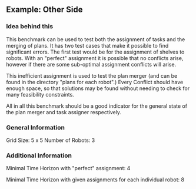 ## Example: Other Side

### Idea behind this

This benchmark can be used to test both the assignment of tasks and the merging of plans.
It has two test cases that make it possible to find significant errors.
The first test would be for the assignment of shelves to robots. 
With an "perfect" assignment it is possible that no conflicts arise, however if there are some sub-optimal assignment conflicts will arise.

This inefficient assignment is used to test the plan merger (and can be found in the directory "plans for each robot".)
Every Conflict should have enough space, so that solutions may be found without needing to check for many feasibility constraints.

All in all this benchmark should be a good indicator for the general state of the plan merger and task assigner respectively. 

### General Information
Grid Size: 5 x 5
Number of Robots: 3

### Additional Information
Minimal Time Horizon with "perfect" assignment: 4

Minimal Time Horizon with given assignments for each individual robot: 8




